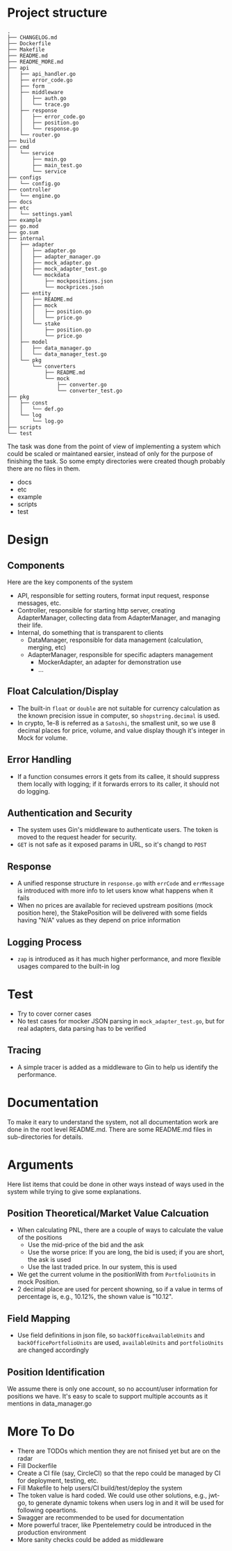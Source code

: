 # Project structure
```
.
├── CHANGELOG.md
├── Dockerfile
├── Makefile
├── README.md
├── README_MORE.md
├── api
│   ├── api_handler.go
│   ├── error_code.go
│   ├── form
│   ├── middleware
│   │   ├── auth.go
│   │   └── trace.go
│   ├── response
│   │   ├── error_code.go
│   │   ├── position.go
│   │   └── response.go
│   └── router.go
├── build
├── cmd
│   └── service
│       ├── main.go
│       ├── main_test.go
│       └── service
├── configs
│   └── config.go
├── controller
│   └── engine.go
├── docs
├── etc
│   └── settings.yaml
├── example
├── go.mod
├── go.sum
├── internal
│   ├── adapter
│   │   ├── adapter.go
│   │   ├── adapter_manager.go
│   │   ├── mock_adapter.go
│   │   ├── mock_adapter_test.go
│   │   └── mockdata
│   │       ├── mockpositions.json
│   │       └── mockprices.json
│   ├── entity
│   │   ├── README.md
│   │   ├── mock
│   │   │   ├── position.go
│   │   │   └── price.go
│   │   └── stake
│   │       ├── position.go
│   │       └── price.go
│   ├── model
│   │   ├── data_manager.go
│   │   └── data_manager_test.go
│   └── pkg
│       └── converters
│           ├── README.md
│           └── mock
│               ├── converter.go
│               └── converter_test.go
├── pkg
│   ├── const
│   │   └── def.go
│   └── log
│       └── log.go
├── scripts
└── test
```

The task was done from the point of view of implementing a system which could be scaled or maintaned earsier, instead of only for the purpose of finishing the task. So some empty directories were created though probably there are no files in them.
  - docs
  - etc
  - example
  - scripts
  - test

# Design
## Components
Here are the key components of the system
- API, responsible for setting routers, format input request, response messages, etc.
- Controller, responsible for starting http server, creating AdapterManager, collecting data from AdapterManager, and managing their life.
- Internal, do something that is transparent to clients
    - DataManager, responsible for data management (calculation, merging, etc)
    - AdapterManager, responsible for specific adapters management
        - MockerAdapter, an adapter for demonstration use
       - ...
## Float Calculation/Display
- The built-in `float` or `double` are not suitable for currency calculation as the known precision issue in computer, so `shopstring.decimal` is used.
- In crypto, 1e-8 is referred as a `Satoshi`, the smallest unit, so we use 8 decimal places for price, volume, and value display though it's integer in Mock for volume.

## Error Handling
- If a function consumes errors it gets from its callee, it should suppress them locally with logging; if it forwards errors to its caller, it should not do logging.

## Authentication and Security
- The system uses Gin's middleware to authenticate users. The token is moved to the request header for security.
- `GET` is not safe as it exposed params in URL, so it's changd to `POST`

## Response
- A unified response structure in `response.go` with `errCode` and `errMessage` is introduced with more info to let users know what happens when it fails
- When no prices are available for recieved upstream positions (mock position here), the StakePosition will be delivered with some fields having "N/A" values as they depend on price information

## Logging Process
- `zap` is introduced as it has much higher performance, and more flexible usages compared to the built-in log
# Test
 - Try to cover corner cases
 - No test cases for mocker JSON parsing in `mock_adapter_test.go`, but for real adapters, data parsing has to be verified

## Tracing
- A simple tracer is added as a middleware to Gin to help us identify the performance.

# Documentation
 To make it eary to understand the system, not all documentation work are done in the root level README.md. There are some README.md files in sub-directories for details.

# Arguments
Here list items that could be done in other ways instead of ways used in the system while trying to give some explanations.
## Position Theoretical/Market Value Calcuation
- When calculating PNL, there are a couple of ways to calculate the value of the positions
    - Use the mid-price of the bid and the ask
    - Use the worse price: If you are long, the bid is used; if you are short, the ask is used
    - Use the last traded price. In our system, this is used
- We get the current volume in the positionWith from `PortfolioUnits` in mock Position.
- 2 decimal place are used for percent showning, so if a value in terms of percentage is, e.g., 10.12%, the shown value is "10.12".
## Field Mapping
- Use field definitions in json file, so `backOfficeAvailableUnits` and `backOfficePortfolioUnits` are used, `availableUnits` and `portfolioUnits` are changed accordingly

## Position Identification
We assume there is only one account, so no account/user information for positions we have. It's easy to scale to support multiple accounts as it mentions in data_manager.go

# More To Do
- There are TODOs which mention they are not finised yet but are on the radar
- Fill Dockerfile
- Create a CI file (say, CircleCI) so that the repo could be managed by CI for deployment, testing, etc.
- Fill Makefile to help users/CI build/test/deploy the system
- The token value is hard coded. We could use other solutions, e.g., jwt-go, to generate dynamic tokens when users log in and it will be used for following opeartions.
- Swagger are recommended to be used for documentation
- More powerful tracer, like Ppentelemetry could be introduced in the production environment
- More sanity checks could be added as middleware
